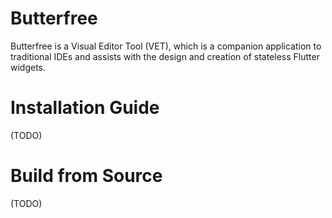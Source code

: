 # Butterfree
Butterfree is a Visual Editor Tool (VET), which is a companion application to traditional IDEs and assists with the design and creation of stateless Flutter widgets.

# Installation Guide
(TODO)

# Build from Source
(TODO)
